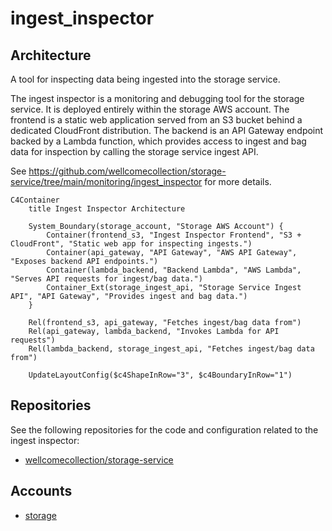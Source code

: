 # ingest_inspector

## Architecture

A tool for inspecting data being ingested into the storage service.

The ingest inspector is a monitoring and debugging tool for the storage service. It is deployed entirely within the storage AWS account. The frontend is a static web application served from an S3 bucket behind a dedicated CloudFront distribution. The backend is an API Gateway endpoint backed by a Lambda function, which provides access to ingest and bag data for inspection by calling the storage service ingest API.

See https://github.com/wellcomecollection/storage-service/tree/main/monitoring/ingest_inspector for more details.

```mermaid
C4Container
    title Ingest Inspector Architecture

    System_Boundary(storage_account, "Storage AWS Account") {
        Container(frontend_s3, "Ingest Inspector Frontend", "S3 + CloudFront", "Static web app for inspecting ingests.")
        Container(api_gateway, "API Gateway", "AWS API Gateway", "Exposes backend API endpoints.")
        Container(lambda_backend, "Backend Lambda", "AWS Lambda", "Serves API requests for ingest/bag data.")
        Container_Ext(storage_ingest_api, "Storage Service Ingest API", "API Gateway", "Provides ingest and bag data.")
    }

    Rel(frontend_s3, api_gateway, "Fetches ingest/bag data from")
    Rel(api_gateway, lambda_backend, "Invokes Lambda for API requests")
    Rel(lambda_backend, storage_ingest_api, "Fetches ingest/bag data from")

    UpdateLayoutConfig($c4ShapeInRow="3", $c4BoundaryInRow="1")
```

## Repositories

See the following repositories for the code and configuration related to the ingest inspector:

- [wellcomecollection/storage-service](https://github.com/wellcomecollection/storage-service/tree/main/monitoring/ingest_inspector)

## Accounts

- [storage](../../aws_accounts.md#storage)